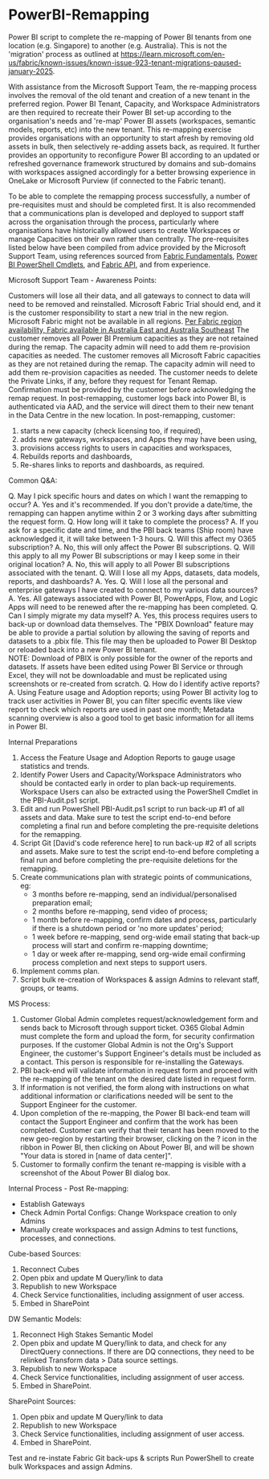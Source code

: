 # PowerBI-Remapping
Power BI script to complete the re-mapping of Power BI tenants from one location (e.g. Singapore) to another (e.g. Australia). This is not the 'migration' process as outlined at https://learn.microsoft.com/en-us/fabric/known-issues/known-issue-923-tenant-migrations-paused-january-2025.

With assistance from the Microsoft Support Team, the re-mapping process involves the removal of the old tenant and creation of a new tenant in the preferred region. Power BI Tenant, Capacity, and Workspace Administrators are then required to recreate their Power BI set-up according to the organisation's needs and 're-map' Power BI assets (workspaces, semantic models, reports, etc) into the new tenant. This re-mapping exercise provides organisations with an opportunity to start afresh by removing old assets in bulk, then selectively re-adding assets back, as required. It further provides an opportunity to reconfigure Power BI according to an updated or refreshed governance framework structured by domains and sub-domains with workspaces assigned accordingly for a better browsing experience in OneLake or Microsoft Purview (if connected to the Fabric tenant). 

To be able to complete the remapping process successfully, a number of pre-requisites must and should be completed first. It is also recommended that a communications plan is developed and deployed to support staff across the organisation through the process, particularly where organisations have historically allowed users to create Workspaces or manage Capacities on their own rather than centrally. The pre-requisites listed below have been compiled from advice provided by the Microsoft Support Team, using references sourced from [Fabric Fundamentals](https://learn.microsoft.com/en-us/fabric/fundamentals/), [Power BI PowerShell Cmdlets](https://learn.microsoft.com/en-us/powershell/power-bi/overview?view=powerbi-ps), and [Fabric API](https://learn.microsoft.com/en-us/rest/api/fabric/admin/tenants/list-tenant-settings?tabs=HTTP), and from experience.


Microsoft Support Team - Awareness Points:

Customers will lose all their data, and all gateways to connect to data will need to be removed and reinstalled.
Microsoft Fabric Trial should end, and it is the customer responsibility to start a new trial in the new region.
Microsoft Fabric might not be available in all regions. [Per Fabric region availability, Fabric available in Australia East and Australia Southeast](https://learn.microsoft.com/en-us/fabric/admin/region-availability)
The customer removes all Power BI Premium capacities as they are not retained during the remap. The capacity admin will need to add them re-provision capacities as needed.
The customer removes all Microsoft Fabric capacities as they are not retained during the remap. The capacity admin will need to add them re-provision capacities as needed.
The customer needs to delete the Private Links, if any, before they request for Tenant Remap. Confirmation must be provided by the customer before acknowledging the remap request.
In post-remapping, customer logs back into Power BI, is authenticated via AAD, and the service will direct them to their new tenant in the Data Centre in the new location.
In post-remapping, customer: 
  1. starts a new capacity (check licensing too, if required),
  2. adds new gateways, workspaces, and Apps they may have been using,
  3. provisions access rights to users in capacities and workspaces,
  4. Rebuilds reports and dashboards,
  5. Re-shares links to reports and dashboards, as required.


Common Q&A:

Q. May I pick specific hours and dates on which I want the remapping to occur?
  A. Yes and it's recommended. If you don't provide a date/time, the remapping can happen anytime within 2 or 3 working days after submitting the request form.
Q. How long will it take to complete the process?
  A. If you ask for a specific date and time, and the PBI back teams (Ship room) have acknowledged it, it will take between 1-3 hours.
Q. Will this affect my O365 subscription?
  A. No, this will only affect the Power BI subscriptions.
Q. Will this apply to all my Power BI subscriptions or may I keep some in their original location?
  A. No, this will apply to all Power BI subscriptions associated with the tenant.
Q. Will I lose all my Apps, datasets, data models, reports, and dashboards?
  A. Yes.
Q. Will I lose all the personal and enterprise gateways I have created to connect to my various data sources?
  A. Yes. All gateways associated with Power BI, PowerApps, Flow, and Logic Apps will need to be renewed after the re-mapping has been completed.
Q. Can I simply migrate my data myself?
  A. Yes, this process requires users to back-up or download data themselves. The "PBIX Download" feature may be able to provide a partial solution by allowing the saving of reports and datasets to a .pbix file. This file may then be uploaded to Power BI Desktop or reloaded back into a new Power BI tenant.  
  NOTE: Download of PBIX is only possible for the owner of the reports and datasets. If assets have been edited using Power BI Service or through Excel, they will not be downloadable and must be replicated using screenshots or re-created from scratch.
Q. How do I identify active reports?
  A. Using Feature usage and Adoption reports; using Power BI activity log to track user activities in Power BI, you can filter specific events like view report to check which reports are used in past one month; Metadata scanning overview is also a good tool to get basic information for all items in Power BI. 


Internal Preparations

1. Access the Feature Usage and Adoption Reports to gauge usage statistics and trends.
2. Identify Power Users and Capacity/Workspace Administrators who should be contacted early in order to plan back-up requirements. Workspace Users can also be extracted using the PowerShell Cmdlet in the PBI-Audit.ps1 script.
3. Edit and run PowerShell PBI-Audit.ps1 script to run back-up #1 of all assets and data. Make sure to test the script end-to-end before completing a final run and before completing the pre-requisite deletions for the remapping.
4. Script Git [David's code reference here] to run back-up #2 of all scripts and assets. Make sure to test the script end-to-end before completing a final run and before completing the pre-requisite deletions for the remapping.
5. Create communications plan with strategic points of communications, eg:
   - 3 months before re-mapping, send an individual/personalised preparation email;
   - 2 months before re-mapping, send video of process;
   - 1 month before re-mapping, confirm dates and process, particularly if there is a shutdown period or 'no more updates' period;
   - 1 week before re-mapping, send org-wide email stating that back-up process will start and confirm re-mapping downtime;
   - 1 day or week after re-mapping, send org-wide email confirming process completion and next steps to support users.  
7. Implement comms plan.
8. Script bulk re-creation of Workspaces & assign Admins to relevant staff, groups, or teams.


MS Process:

1. Customer Global Admin completes request/acknowledgement form and sends back to Microsoft through support ticket. O365 Global Admin must complete the form and upload the form, for security confirmation purposes. If the customer Global Admin is not the Org's Support Engineer, the customer's Support Engineer's details must be included as a contact. This person is responsible for re-installing the Gateways.
2. PBI back-end will validate information in request form and proceed with the re-mapping of the tenant on the desired date listed in request form.
3. If information is not verified, the form along with instructions on what additional information or clarifications needed will be sent to the Support Engineer for the customer.
4. Upon completion of the re-mapping, the Power BI back-end team will contact the Support Engineer and confirm that the work has been completed. Customer can verify that their tenant has been moved to the new geo-region by restarting their browser, clicking on the ? icon in the ribbon in Power BI, then clicking on About Power BI, and will be shown "Your data is stored in [name of data center]".
5. Customer to formally confirm the tenant re-mapping is visible with a screenshot of the About Power BI dialog box.


Internal Process - Post Re-mapping:
- Establish Gateways
- Check Admin Portal Configs: Change Workspace creation to only Admins
- Manually create workspaces and assign Admins to test functions, processes, and connections.
  
Cube-based Sources:
1. Reconnect Cubes
2. Open pbix and update M Query/link to data
3. Republish to new Workspace
4. Check Service functionalities, including assignment of user access.
5. Embed in SharePoint
   
DW Semantic Models:
1. Reconnect High Stakes Semantic Model
2. Open pbix and update M Query/link to data, and check for any DirectQuery connections. If there are DQ connections, they need to be relinked Transform data > Data source settings.
3. Republish to new Workspace
4. Check Service functionalities, including assignment of user access.
5. Embed in SharePoint.
   
SharePoint Sources:
1. Open pbix and update M Query/link to data
2. Republish to new Workspace
3. Check Service functionalities, including assignment of user access.
4. Embed in SharePoint.

Test and re-instate Fabric Git back-ups & scripts
Run PowerShell to create bulk Workspaces and assign Admins.




